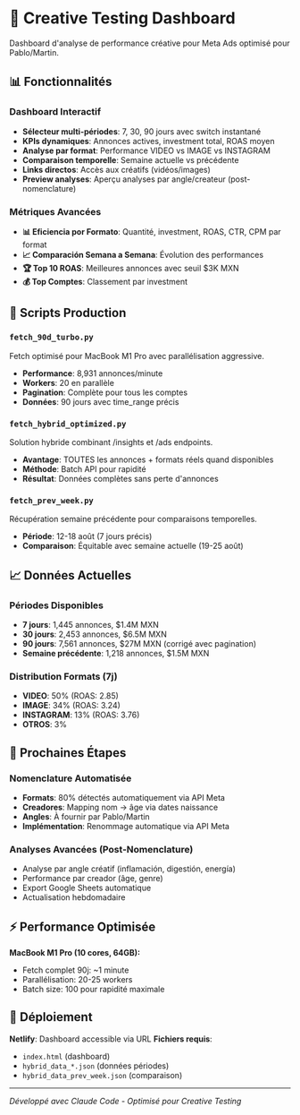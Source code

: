 # 🚀 Creative Testing Dashboard

Dashboard d'analyse de performance créative pour Meta Ads optimisé pour Pablo/Martin.

## 📊 Fonctionnalités

### Dashboard Interactif
- **Sélecteur multi-périodes**: 7, 30, 90 jours avec switch instantané
- **KPIs dynamiques**: Annonces actives, investment total, ROAS moyen
- **Analyse par format**: Performance VIDEO vs IMAGE vs INSTAGRAM
- **Comparaison temporelle**: Semaine actuelle vs précédente
- **Links directos**: Accès aux créatifs (vidéos/images)
- **Preview analyses**: Aperçu analyses par angle/createur (post-nomenclature)

### Métriques Avancées
- **📊 Eficiencia por Formato**: Quantité, investment, ROAS, CTR, CPM par format
- **📈 Comparación Semana a Semana**: Évolution des performances
- **🏆 Top 10 ROAS**: Meilleures annonces avec seuil $3K MXN
- **💰 Top Comptes**: Classement par investment

## 🔧 Scripts Production

### `fetch_90d_turbo.py`
Fetch optimisé pour MacBook M1 Pro avec parallélisation aggressive.
- **Performance**: 8,931 annonces/minute  
- **Workers**: 20 en parallèle
- **Pagination**: Complète pour tous les comptes
- **Données**: 90 jours avec time_range précis

### `fetch_hybrid_optimized.py`  
Solution hybride combinant /insights et /ads endpoints.
- **Avantage**: TOUTES les annonces + formats réels quand disponibles
- **Méthode**: Batch API pour rapidité
- **Résultat**: Données complètes sans perte d'annonces

### `fetch_prev_week.py`
Récupération semaine précédente pour comparaisons temporelles.
- **Période**: 12-18 août (7 jours précis)
- **Comparaison**: Équitable avec semaine actuelle (19-25 août)

## 📈 Données Actuelles

### Périodes Disponibles
- **7 jours**: 1,445 annonces, $1.4M MXN
- **30 jours**: 2,453 annonces, $6.5M MXN  
- **90 jours**: 7,561 annonces, $27M MXN (corrigé avec pagination)
- **Semaine précédente**: 1,218 annonces, $1.5M MXN

### Distribution Formats (7j)
- **VIDEO**: 50% (ROAS: 2.85)
- **IMAGE**: 34% (ROAS: 3.24)  
- **INSTAGRAM**: 13% (ROAS: 3.76)
- **OTROS**: 3%

## 🎯 Prochaines Étapes

### Nomenclature Automatisée
- **Formats**: 80% détectés automatiquement via API Meta
- **Creadores**: Mapping nom → âge via dates naissance  
- **Angles**: À fournir par Pablo/Martin
- **Implémentation**: Renommage automatique via API Meta

### Analyses Avancées (Post-Nomenclature)
- Analyse par angle créatif (inflamación, digestión, energía)
- Performance par creador (âge, genre)
- Export Google Sheets automatique
- Actualisation hebdomadaire

## ⚡ Performance Optimisée

**MacBook M1 Pro (10 cores, 64GB):**
- Fetch complet 90j: ~1 minute
- Parallélisation: 20-25 workers
- Batch size: 100 pour rapidité maximale

## 📱 Déploiement

**Netlify**: Dashboard accessible via URL
**Fichiers requis**: 
- `index.html` (dashboard)
- `hybrid_data_*.json` (données périodes)
- `hybrid_data_prev_week.json` (comparaison)

---
*Développé avec Claude Code - Optimisé pour Creative Testing*